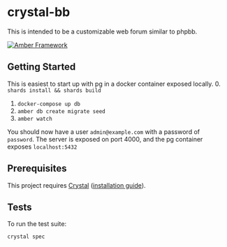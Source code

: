 # crystal-bb

This is intended to be a customizable web forum similar to phpbb.

[![Amber Framework](https://img.shields.io/badge/using-amber_framework-orange.svg)](https://amberframework.org)

## Getting Started

This is easiest to start up with pg in a docker container exposed locally.
0. `shards install && shards build`
1. `docker-compose up db`
2. `amber db create migrate seed`
3. `amber watch`

You should now have a user `admin@example.com` with a password of `password`.  The server is exposed on port 4000, and the pg container exposes `localhost:5432`

## Prerequisites

This project requires [Crystal](https://crystal-lang.org/) ([installation guide](https://crystal-lang.org/docs/installation/)).

## Tests

To run the test suite:

```
crystal spec
```
